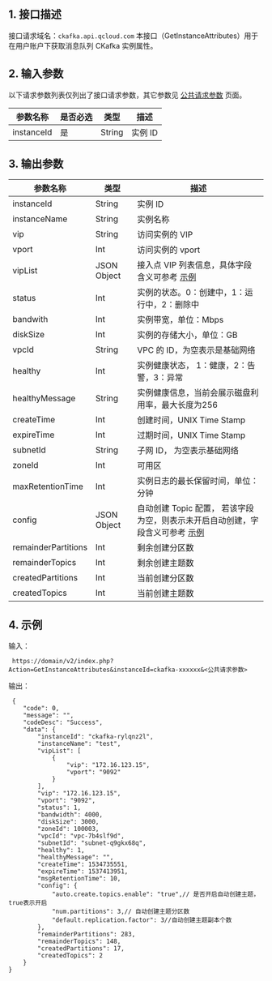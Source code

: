 ## 1. 接口描述
接口请求域名：`ckafka.api.qcloud.com`
本接口（GetInstanceAttributes）用于在用户账户下获取消息队列 CKafka 实例属性。

## 2. 输入参数
以下请求参数列表仅列出了接口请求参数，其它参数见 [公共请求参数](https://cloud.tencent.com/document/api/597/10084) 页面。

| 参数名称 | 是否必选  | 类型 | 描述 |
|---------|---------|---------|---------|
| instanceId | 是| String| 实例 ID |

## 3. 输出参数

| 参数名称 | 类型 | 描述 |
| --- | --- | --- |
| instanceId | String | 实例 ID |
| instanceName | String | 实例名称 |
| vip | String | 访问实例的 VIP |
| vport | Int | 访问实例的 vport |
| vipList|JSON Object| 接入点 VIP 列表信息，具体字段含义可参考 [示例](#示例)|
| status | Int | 实例的状态。0：创建中，1：运行中，2：删除中 |
| bandwith | Int | 实例带宽，单位：Mbps |
| diskSize | Int | 实例的存储大小，单位：GB |
| vpcId | String | VPC 的 ID，为空表示是基础网络 |
| healthy| Int | 实例健康状态， 1：健康，2：告警，3：异常|
| healthyMessage|String|实例健康信息，当前会展示磁盘利用率，最大长度为256|
| createTime| Int|创建时间，UNIX Time Stamp|
| expireTime | Int|过期时间，UNIX Time Stamp|
| subnetId | String |子网 ID， 为空表示基础网络|
| zoneId | Int | 可用区 |
| maxRetentionTime | Int | 实例日志的最长保留时间，单位：分钟 |
| config |JSON Object| 自动创建 Topic 配置， 若该字段为空，则表示未开启自动创建，字段含义可参考 [示例](#示例) |
| remainderPartitions | Int | 剩余创建分区数|
| remainderTopics | Int | 剩余创建主题数 |
| createdPartitions | Int | 当前创建分区数 |
| createdTopics | Int | 当前创建主题数 |


## 4. 示例[](id:示例)

输入：

```
 https://domain/v2/index.php?Action=GetInstanceAttributes&instanceId=ckafka-xxxxxx&<公共请求参数>
```

输出：

```
 {
    "code": 0,
    "message": "",
    "codeDesc": "Success",
    "data": {
        "instanceId": "ckafka-rylqnz2l",
        "instanceName": "test",
        "vipList": [   
            {
                "vip": "172.16.123.15",
                "vport": "9092"
            }
        ],
        "vip": "172.16.123.15",
        "vport": "9092",
        "status": 1,
        "bandwidth": 4000,
        "diskSize": 3000, 
        "zoneId": 100003, 
        "vpcId": "vpc-7b4slf9d",
        "subnetId": "subnet-q9gkx68q",
        "healthy": 1,
        "healthyMessage": "",
        "createTime": 1534735551,
        "expireTime": 1537413951,
        "msgRetentionTime": 10,
        "config": {
            "auto.create.topics.enable": "true",// 是否开启自动创建主题，true表示开启
            "num.partitions": 3,// 自动创建主题分区数
            "default.replication.factor": 3//自动创建主题副本个数
        },
        "remainderPartitions": 283,
        "remainderTopics": 148,
        "createdPartitions": 17,
        "createdTopics": 2
    }
}
```














